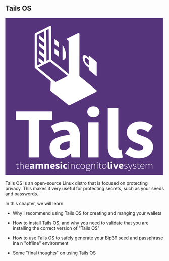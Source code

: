 ## Tails OS
![](/assets/tails-logo-square-inverted.svg)

Tails OS is an open-source Linux distro that is focused on protecting privacy. This makes it very useful for protecting secrets, such as your seeds and passwords.

In this chapter, we will learn:

- Why I recommend using Tails OS for creating and manging your wallets

- How to install Tails OS, and why you need to validate that you are installing the correct version of "Tails OS"

- How to use Tails OS to safely generate your Bip39 seed and passphrase ina n "offline" environment

- Some "final thoughts" on using Tails OS